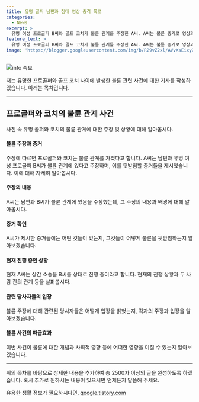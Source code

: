 ```yaml
---
title: 유명 골퍼 남편과 침대 영상 충격 폭로
categories:
  - News
excerpt: >
  유명 여성 프로골퍼 B씨와 골프 코치가 불륜 관계를 주장한 A씨. A씨는 불륜 증거로 영상과 휴대전화 메시지를 제시하며 관련하여 상간 소송을 끌었다. B씨 측은 사제 간이었다고 주장하며 상황을 해명하고 있다. A씨는 아이와의 걱정으로 정신적 고통을 겪고 있으며, 현재 남편과의 이혼 여부는 미정 상태이다. 불륜 사건으로 인해 사람들의 이목을 끌고 있는 이 이야기는 논란이 예상된다.
feature_text: >
  유명 여성 프로골퍼 B씨와 골프 코치가 불륜 관계를 주장한 A씨. A씨는 불륜 증거로 영상과 휴대전화 메시지를 제시하며 관련하여 상간 소송을 끌었다. B씨 측은 사제 간이었다고 주장하며 상황을 해명하고 있다. A씨는 아이와의 걱정으로 정신적 고통을 겪고 있으며, 현재 남편과의 이혼 여부는 미정 상태이다. 불륜 사건으로 인해 사람들의 이목을 끌고 있는 이 이야기는 논란이 예상된다.
image: 'https://blogger.googleusercontent.com/img/b/R29vZ2xl/AVvXsEixyZcFfHzMRdzZMjFBmAUKJYCLCGyLL1o632UiGVXcaFdKo_bkvkuCioo0uUKlGfBVcT3P84aROyZIXSBEx3Aw5nCQ3pTgDom1WDC4m8eifvWiAmWEEVb4x6G_l8C0QH225ldMjyaFvpxGEBGNO37VmDTDMHGhJPq73UglMfDca1-0aw/s1600/blogspot.png'
---
```


<p><img src="https://blogger.googleusercontent.com/img/b/R29vZ2xl/AVvXsEixyZcFfHzMRdzZMjFBmAUKJYCLCGyLL1o632UiGVXcaFdKo_bkvkuCioo0uUKlGfBVcT3P84aROyZIXSBEx3Aw5nCQ3pTgDom1WDC4m8eifvWiAmWEEVb4x6G_l8C0QH225ldMjyaFvpxGEBGNO37VmDTDMHGhJPq73UglMfDca1-0aw/s1600/blogspot.png" alt="info 속보" /></p>

<p>저는 유명한 프로골퍼와 골프 코치 사이에 발생한 불륜 관련 사건에 대한 기사를 작성하겠습니다. 아래는 목차입니다.</p>

<hr />

<h2 data-ke-size="size26">프로골퍼와 코치의 불륜 관계 사건</h2>

<p>사진 속 유명 골퍼와 코치의 불륜 관계에 대한 주장 및 상황에 대해 알아봅시다.</p>

<h4>불륜 주장과 증거</h4>

<p>주장에 따르면 프로골퍼와 코치는 불륜 관계를 가졌다고 합니다. A씨는 남편과 유명 여성 프로골퍼 B씨가 불륜 관계에 있다고 주장하며, 이를 뒷받침할 증거들을 제시했습니다. 이에 대해 자세히 알아봅시다.</p>

<h4>주장의 내용</h4>

<p>A씨는 남편과 B씨가 불륜 관계에 있음을 주장했는데, 그 주장의 내용과 배경에 대해 알아봅시다.</p>

<h4>증거 확인</h4>

<p>A씨가 제시한 증거들에는 어떤 것들이 있는지, 그것들이 어떻게 불륜을 뒷받침하는지 알아보겠습니다.</p>

<h4>현재 진행 중인 상황</h4>

<p>현재 A씨는 상간 소송을 B씨를 상대로 진행 중이라고 합니다. 현재의 진행 상황과 두 사람 간의 관계 등을 살펴봅시다.</p>

<h4>관련 당사자들의 입장</h4>

<p>불륜 주장에 대해 관련된 당사자들은 어떻게 입장을 밝혔는지, 각자의 주장과 입장을 알아보겠습니다.</p>

<h4>불륜 사건의 파급효과</h4>

<p>이번 사건이 불륜에 대한 개념과 사회적 영향 등에 어떠한 영향을 미칠 수 있는지 알아보겠습니다.</p>

<hr />

<p>위의 목차를 바탕으로 상세한 내용을 추가하여 총 2500자 이상의 글을 완성하도록 하겠습니다. 혹시 추가로 원하시는 내용이 있으시면 언제든지 말씀해 주세요.</p>
유용한 생활 정보가 필요하시다면, <a href="https://qoogle.tistory.com" rel="dofollow">qoogle.tistory.com</a>


